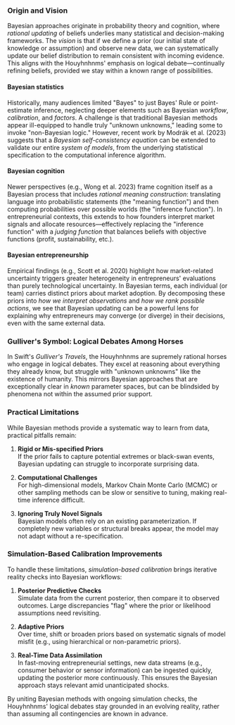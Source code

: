 ### Origin and Vision
Bayesian approaches originate in probability theory and cognition, where *rational updating* of beliefs underlies many statistical and decision-making frameworks. The *vision* is that if we define a prior (our initial state of knowledge or assumption) and observe new data, we can systematically update our belief distribution to remain consistent with incoming evidence. This aligns with the Houyhnhnms' emphasis on logical debate—continually refining beliefs, provided we stay within a known range of possibilities.

#### Bayesian statistics
Historically, many audiences limited "Bayes" to just Bayes' Rule or point-estimate inference, neglecting deeper elements such as Bayesian *workflow*, *calibration*, and *factors*. A challenge is that traditional Bayesian methods appear ill-equipped to handle truly "unknown unknowns," leading some to invoke "non-Bayesian logic." However, recent work by Modrák et al. (2023) suggests that a *Bayesian self-consistency equation* can be extended to validate our entire *system of models*, from the underlying statistical specification to the computational inference algorithm.

#### Bayesian cognition
Newer perspectives (e.g., Wong et al. 2023) frame cognition itself as a Bayesian process that includes *rational meaning construction*: translating language into probabilistic statements (the "meaning function") and then computing probabilities over possible worlds (the "inference function"). In entrepreneurial contexts, this extends to how founders interpret market signals and allocate resources—effectively replacing the "inference function" with a *judging function* that balances beliefs with objective functions (profit, sustainability, etc.).

#### Bayesian entrepreneurship
Empirical findings (e.g., Scott et al. 2020) highlight how market-related uncertainty triggers greater heterogeneity in entrepreneurs' evaluations than purely technological uncertainty. In Bayesian terms, each individual (or team) carries distinct priors about market adoption. By decomposing these priors into *how we interpret observations* and *how we rank possible actions*, we see that Bayesian updating can be a powerful lens for explaining why entrepreneurs may converge (or diverge) in their decisions, even with the same external data.

### Gulliver's Symbol: Logical Debates Among Horses
In Swift's *Gulliver's Travels*, the Houyhnhnms are supremely rational horses who engage in logical debates. They excel at reasoning about everything they already know, but struggle with "unknown unknowns" like the existence of humanity. This mirrors Bayesian approaches that are exceptionally clear in *known* parameter spaces, but can be blindsided by phenomena not within the assumed prior support.

### Practical Limitations
While Bayesian methods provide a systematic way to learn from data, practical pitfalls remain:

1. **Rigid or Mis-specified Priors**  
   If the prior fails to capture potential extremes or black-swan events, Bayesian updating can struggle to incorporate surprising data.

2. **Computational Challenges**  
   For high-dimensional models, Markov Chain Monte Carlo (MCMC) or other sampling methods can be slow or sensitive to tuning, making real-time inference difficult.

3. **Ignoring Truly Novel Signals**  
   Bayesian models often rely on an existing parameterization. If completely new variables or structural breaks appear, the model may not adapt without a re-specification.

### Simulation-Based Calibration Improvements
To handle these limitations, *simulation-based calibration* brings iterative reality checks into Bayesian workflows:

1. **Posterior Predictive Checks**  
   Simulate data from the current posterior, then compare it to observed outcomes. Large discrepancies "flag" where the prior or likelihood assumptions need revisiting.

2. **Adaptive Priors**  
   Over time, shift or broaden priors based on systematic signals of model misfit (e.g., using hierarchical or non-parametric priors).

3. **Real-Time Data Assimilation**  
   In fast-moving entrepreneurial settings, new data streams (e.g., consumer behavior or sensor information) can be ingested quickly, updating the posterior more continuously. This ensures the Bayesian approach stays relevant amid unanticipated shocks.

By uniting Bayesian methods with ongoing simulation checks, the Houyhnhnms' logical debates stay grounded in an evolving reality, rather than assuming all contingencies are known in advance.



